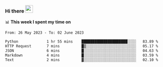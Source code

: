 ### Hi there <a href="https://www.gautamkrishnar.com/"><img src="https://media.giphy.com/media/hvRJCLFzcasrR4ia7z/giphy.gif" width="25px"></a>

📊 **This week I spent my time on**

<!--START_SECTION:waka-->

```txt
From: 26 May 2023 - To: 02 June 2023

Python             1 hr 55 mins    █████████████████████░░░░   83.89 %
HTTP Request       7 mins          █▒░░░░░░░░░░░░░░░░░░░░░░░   05.17 %
JSON               6 mins          █░░░░░░░░░░░░░░░░░░░░░░░░   04.63 %
Markdown           4 mins          █░░░░░░░░░░░░░░░░░░░░░░░░   03.59 %
Text               2 mins          ▓░░░░░░░░░░░░░░░░░░░░░░░░   02.10 %
```

<!--END_SECTION:waka-->
